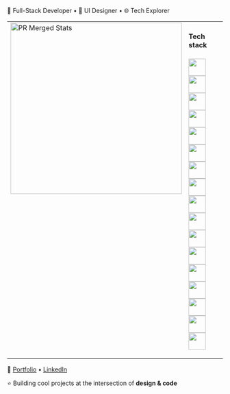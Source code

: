 🚀 Full-Stack Developer • 🎨 UI Designer • 🌐 Tech Explorer  

<table>
  <tr>
    <td valign="top" width="400">
      <img src="https://github-readme-stats.vercel.app/api?username=mdkamran-25&show=prs_merged,prs_merged_percentage&theme=dracula&hide_border=true" alt="PR Merged Stats" width="400" />
    </td>
    <td valign="top">
      <h4>Tech stack</h4>
      <p>
        <a href="https://nextjs.org/" target="_blank"><img src="https://skillicons.dev/icons?i=next" width="40" /></a>
        <a href="https://react.dev/" target="_blank"><img src="https://skillicons.dev/icons?i=react" width="40" /></a>
        <a href="https://developer.mozilla.org/en-US/docs/Web/JavaScript" target="_blank"><img src="https://skillicons.dev/icons?i=js" width="40" /></a>
        <a href="https://www.typescriptlang.org/" target="_blank"><img src="https://skillicons.dev/icons?i=ts" width="40" /></a>
        <a href="https://developer.mozilla.org/en-US/docs/Web/HTML" target="_blank"><img src="https://skillicons.dev/icons?i=html" width="40" /></a>
        <a href="https://developer.mozilla.org/en-US/docs/Web/CSS" target="_blank"><img src="https://skillicons.dev/icons?i=css" width="40" /></a>
        <a href="https://tailwindcss.com/" target="_blank"><img src="https://skillicons.dev/icons?i=tailwind" width="40" /></a>
        <a href="https://www.figma.com/" target="_blank"><img src="https://skillicons.dev/icons?i=figma" width="40" /></a>
        <a href="https://wordpress.org/" target="_blank"><img src="https://skillicons.dev/icons?i=wordpress" width="40" /></a>
        <a href="https://git-scm.com/" target="_blank"><img src="https://skillicons.dev/icons?i=git" width="40" /></a>
        <a href="https://github.com/" target="_blank"><img src="https://skillicons.dev/icons?i=github" width="40" /></a>
        <a href="https://www.gnu.org/software/bash/" target="_blank"><img src="https://skillicons.dev/icons?i=bash" width="40" /></a>
        <a href="https://www.postman.com/" target="_blank"><img src="https://skillicons.dev/icons?i=postman" width="40" /></a>
        <a href="https://graphql.org/" target="_blank"><img src="https://skillicons.dev/icons?i=graphql" width="40" /></a>
        <a href="https://nodejs.org/" target="_blank"><img src="https://skillicons.dev/icons?i=nodejs" width="40" /></a>
        <a href="https://www.netlify.com/" target="_blank"><img src="https://skillicons.dev/icons?i=netlify" width="40" /></a>
        <a href="https://vercel.com/" target="_blank"><img src="https://skillicons.dev/icons?i=vercel" width="40" /></a>
      </p>
    </td>
  </tr>
</table>  

🔗 [Portfolio](https://mdkamran.vercel.app/) • [LinkedIn](https://www.linkedin.com/in/md-kamran-247154246/)  

⭐ Building cool projects at the intersection of **design & code**  
